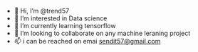 - 👋 Hi, I’m @trend57
- 👀 I’m interested in Data science
- 🌱 I’m currently learning tensorflow 
- 💞️ I’m looking to collaborate on any machine leraning project
- 📫 i can be reached on emai sendit57@gmail.com

<!---
trend57/trend57 is a ✨ special ✨ repository because its `README.md` (this file) appears on your GitHub profile.
You can click the Preview link to take a look at your changes.
--->
